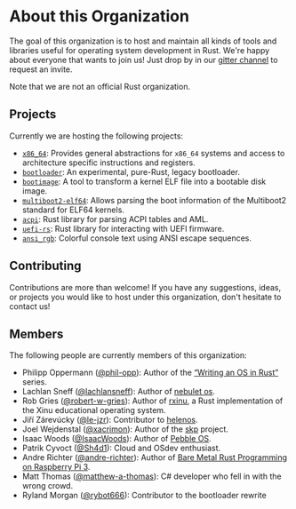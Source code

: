 # About this Organization

The goal of this organization is to host and maintain all kinds of tools and libraries useful for operating system development in Rust. We're happy about everyone that wants to join us! Just drop by in our [gitter channel](https://gitter.im/rust-osdev/Lobby) to request an invite.

Note that we are not an official Rust organization.

## Projects
Currently we are hosting the following projects:

- [`x86_64`](https://github.com/rust-osdev/x86_64): Provides general abstractions for `x86_64` systems and access to architecture specific instructions and registers.
- [`bootloader`](https://github.com/rust-osdev/bootloader): An experimental, pure-Rust, legacy bootloader.
- [`bootimage`](https://github.com/rust-osdev/bootimage): A tool to transform a kernel ELF file into a bootable disk image.
- [`multiboot2-elf64`](https://github.com/rust-osdev/multiboot2-elf64): Allows parsing the boot information of the Multiboot2 standard for ELF64 kernels.
- [`acpi`](https://github.com/rust-osdev/acpi): Rust library for parsing ACPI tables and AML.
- [`uefi-rs`](https://github.com/rust-osdev/uefi-rs): Rust library for interacting with UEFI firmware.
- [`ansi_rgb`](https://github.com/rust-osdev/ansi_rgb): Colorful console text using ANSI escape sequences.

## Contributing
Contributions are more than welcome! If you have any suggestions, ideas, or projects you would like to host under this organization, don't hesitate to contact us!

## Members
The following people are currently members of this organization:

- Philipp Oppermann ([@phil-opp](https://github.com/phil-opp)): Author of the [“Writing an OS in Rust”](https://os.phil-opp.com/) series.
- Lachlan Sneff ([@lachlansneff](https://github.com/lachlansneff)): Author of [nebulet os](https://github.com/nebulet/nebulet).
- Rob Gries ([@robert-w-gries](https://github.com/robert-w-gries)): Author of [rxinu](https://github.com/robert-w-gries/rxinu), a Rust implementation of the Xinu educational operating system.
- Jiří Zárevúcky ([@le-jzr](https://github.com/le-jzr)): Contributor to [helenos](https://github.com/HelenOS/helenos).
- Joel Wejdenstal ([@xacrimon](https://github.com/xacrimon)): Author of the [skp](https://github.com/xacrimon/skp) project.
- Isaac Woods ([@IsaacWoods](https://github.com/IsaacWoods)): Author of [Pebble OS](https://github.com/pebble-os/pebble).
- Patrik Cyvoct ([@Sh4d1](https://github.com/Sh4d1)): Cloud and OSdev enthusiast.
- Andre Richter ([@andre-richter](https://github.com/andre-richter)): Author of [Bare Metal Rust Programming on Raspberry Pi 3](https://github.com/andre-richter/rust-raspi3-tutorial).
- Matt Thomas ([@matthew-a-thomas](https://github.com/matthew-a-thomas)): C# developer who fell in with the wrong crowd.
- Ryland Morgan ([@rybot666](https://github.com/rybot666)): Contributor to the bootloader rewrite
